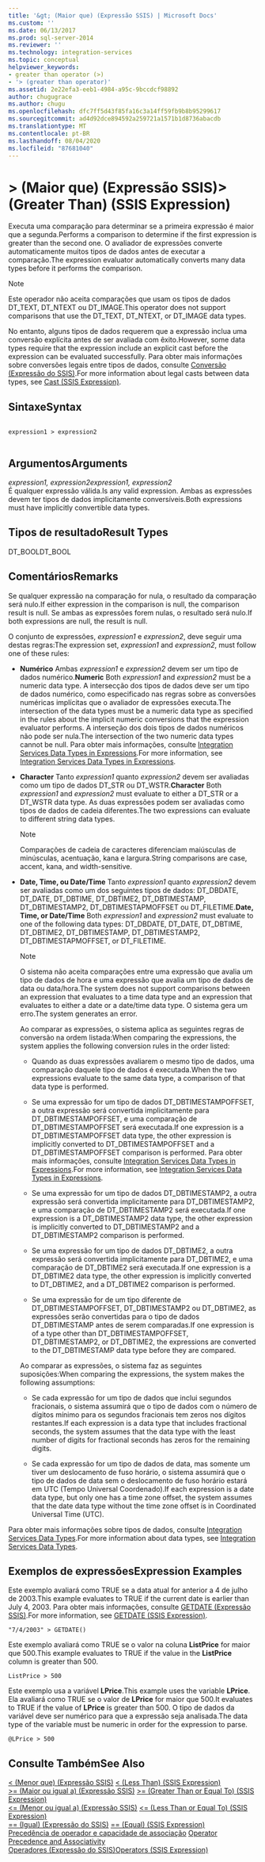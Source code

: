 ```yaml
---
title: '&gt; (Maior que) (Expressão SSIS) | Microsoft Docs'
ms.custom: ''
ms.date: 06/13/2017
ms.prod: sql-server-2014
ms.reviewer: ''
ms.technology: integration-services
ms.topic: conceptual
helpviewer_keywords:
- greater than operator (>)
- '> (greater than operator)'
ms.assetid: 2e22efa3-eeb1-4984-a95c-9bccdcf98892
author: chugugrace
ms.author: chugu
ms.openlocfilehash: dfc7ff5d43f85fa16c3a14ff59fb9b8b95299617
ms.sourcegitcommit: ad4d92dce894592a259721a1571b1d8736abacdb
ms.translationtype: MT
ms.contentlocale: pt-BR
ms.lasthandoff: 08/04/2020
ms.locfileid: "87681040"
---
```

# <a name="gt-greater-than-ssis-expression"></a><span data-ttu-id="a56b8-102">&gt; (Maior que) (Expressão SSIS)</span><span class="sxs-lookup"><span data-stu-id="a56b8-102">&gt; (Greater Than) (SSIS Expression)</span></span>
  <span data-ttu-id="a56b8-103">Executa uma comparação para determinar se a primeira expressão é maior que a segunda.</span><span class="sxs-lookup"><span data-stu-id="a56b8-103">Performs a comparison to determine if the first expression is greater than the second one.</span></span> <span data-ttu-id="a56b8-104">O avaliador de expressões converte automaticamente muitos tipos de dados antes de executar a comparação.</span><span class="sxs-lookup"><span data-stu-id="a56b8-104">The expression evaluator automatically converts many data types before it performs the comparison.</span></span>  
  
> [!NOTE]  
>  <span data-ttu-id="a56b8-105">Este operador não aceita comparações que usam os tipos de dados DT_TEXT, DT_NTEXT ou DT_IMAGE.</span><span class="sxs-lookup"><span data-stu-id="a56b8-105">This operator does not support comparisons that use the DT_TEXT, DT_NTEXT, or DT_IMAGE data types.</span></span>  
  
 <span data-ttu-id="a56b8-106">No entanto, alguns tipos de dados requerem que a expressão inclua uma conversão explícita antes de ser avaliada com êxito.</span><span class="sxs-lookup"><span data-stu-id="a56b8-106">However, some data types require that the expression include an explicit cast before the expression can be evaluated successfully.</span></span> <span data-ttu-id="a56b8-107">Para obter mais informações sobre conversões legais entre tipos de dados, consulte [Conversão &#40;Expressão do SSIS&#41;](cast-ssis-expression.md).</span><span class="sxs-lookup"><span data-stu-id="a56b8-107">For more information about legal casts between data types, see [Cast &#40;SSIS Expression&#41;](cast-ssis-expression.md).</span></span>  
  
## <a name="syntax"></a><span data-ttu-id="a56b8-108">Sintaxe</span><span class="sxs-lookup"><span data-stu-id="a56b8-108">Syntax</span></span>  
  
```  
  
expression1 > expression2  
  
```  
  
## <a name="arguments"></a><span data-ttu-id="a56b8-109">Argumentos</span><span class="sxs-lookup"><span data-stu-id="a56b8-109">Arguments</span></span>  
 <span data-ttu-id="a56b8-110">*expression1, expression2*</span><span class="sxs-lookup"><span data-stu-id="a56b8-110">*expression1, expression2*</span></span>  
 <span data-ttu-id="a56b8-111">É qualquer expressão válida.</span><span class="sxs-lookup"><span data-stu-id="a56b8-111">Is any valid expression.</span></span> <span data-ttu-id="a56b8-112">Ambas as expressões devem ter tipos de dados implicitamente conversíveis.</span><span class="sxs-lookup"><span data-stu-id="a56b8-112">Both expressions must have implicitly convertible data types.</span></span>  
  
## <a name="result-types"></a><span data-ttu-id="a56b8-113">Tipos de resultado</span><span class="sxs-lookup"><span data-stu-id="a56b8-113">Result Types</span></span>  
 <span data-ttu-id="a56b8-114">DT_BOOL</span><span class="sxs-lookup"><span data-stu-id="a56b8-114">DT_BOOL</span></span>  
  
## <a name="remarks"></a><span data-ttu-id="a56b8-115">Comentários</span><span class="sxs-lookup"><span data-stu-id="a56b8-115">Remarks</span></span>  
 <span data-ttu-id="a56b8-116">Se qualquer expressão na comparação for nula, o resultado da comparação será nulo.</span><span class="sxs-lookup"><span data-stu-id="a56b8-116">If either expression in the comparison is null, the comparison result is null.</span></span> <span data-ttu-id="a56b8-117">Se ambas as expressões forem nulas, o resultado será nulo.</span><span class="sxs-lookup"><span data-stu-id="a56b8-117">If both expressions are null, the result is null.</span></span>  
  
 <span data-ttu-id="a56b8-118">O conjunto de expressões, *expression1* e *expression2*, deve seguir uma destas regras:</span><span class="sxs-lookup"><span data-stu-id="a56b8-118">The expression set, *expression1* and *expression2*, must follow one of these rules:</span></span>  
  
-   <span data-ttu-id="a56b8-119">**Numérico** Ambas *expression1* e *expression2* devem ser um tipo de dados numérico.</span><span class="sxs-lookup"><span data-stu-id="a56b8-119">**Numeric** Both *expression1* and *expression2* must be a numeric data type.</span></span> <span data-ttu-id="a56b8-120">A intersecção dos tipos de dados deve ser um tipo de dados numérico, como especificado nas regras sobre as conversões numéricas implícitas que o avaliador de expressões executa.</span><span class="sxs-lookup"><span data-stu-id="a56b8-120">The intersection of the data types must be a numeric data type as specified in the rules about the implicit numeric conversions that the expression evaluator performs.</span></span> <span data-ttu-id="a56b8-121">A interseção dos dois tipos de dados numéricos não pode ser nula.</span><span class="sxs-lookup"><span data-stu-id="a56b8-121">The intersection of the two numeric data types cannot be null.</span></span> <span data-ttu-id="a56b8-122">Para obter mais informações, consulte [Integration Services Data Types in Expressions](integration-services-data-types-in-expressions.md).</span><span class="sxs-lookup"><span data-stu-id="a56b8-122">For more information, see [Integration Services Data Types in Expressions](integration-services-data-types-in-expressions.md).</span></span>  
  
-   <span data-ttu-id="a56b8-123">**Character** Tanto *expression1* quanto *expression2* devem ser avaliadas como um tipo de dados DT_STR ou DT_WSTR.</span><span class="sxs-lookup"><span data-stu-id="a56b8-123">**Character** Both *expression1* and *expression2* must evaluate to either a DT_STR or a DT_WSTR data type.</span></span> <span data-ttu-id="a56b8-124">As duas expressões podem ser avaliadas como tipos de dados de cadeia diferentes.</span><span class="sxs-lookup"><span data-stu-id="a56b8-124">The two expressions can evaluate to different string data types.</span></span>  
  
    > [!NOTE]  
    >  <span data-ttu-id="a56b8-125">Comparações de cadeia de caracteres diferenciam maiúsculas de minúsculas, acentuação, kana e largura.</span><span class="sxs-lookup"><span data-stu-id="a56b8-125">String comparisons are case, accent, kana, and width-sensitive.</span></span>  
  
-   <span data-ttu-id="a56b8-126">**Date, Time, ou Date/Time** Tanto *expression1* quanto *expression2* devem ser avaliadas como um dos seguintes tipos de dados: DT_DBDATE, DT_DATE, DT_DBTIME, DT_DBTIME2, DT_DBTIMESTAMP, DT_DBTIMESTAMP2, DT_DBTIMESTAPMOFFSET ou DT_FILETIME.</span><span class="sxs-lookup"><span data-stu-id="a56b8-126">**Date, Time, or Date/Time** Both *expression1* and *expression2* must evaluate to one of the following data types: DT_DBDATE, DT_DATE, DT_DBTIME, DT_DBTIME2, DT_DBTIMESTAMP, DT_DBTIMESTAMP2, DT_DBTIMESTAPMOFFSET, or DT_FILETIME.</span></span>  
  
    > [!NOTE]  
    >  <span data-ttu-id="a56b8-127">O sistema não aceita comparações entre uma expressão que avalia um tipo de dados de hora e uma expressão que avalia um tipo de dados de data ou data/hora.</span><span class="sxs-lookup"><span data-stu-id="a56b8-127">The system does not support comparisons between an expression that evaluates to a time data type and an expression that evaluates to either a date or a date/time data type.</span></span> <span data-ttu-id="a56b8-128">O sistema gera um erro.</span><span class="sxs-lookup"><span data-stu-id="a56b8-128">The system generates an error.</span></span>  
  
     <span data-ttu-id="a56b8-129">Ao comparar as expressões, o sistema aplica as seguintes regras de conversão na ordem listada:</span><span class="sxs-lookup"><span data-stu-id="a56b8-129">When comparing the expressions, the system applies the following conversion rules in the order listed:</span></span>  
  
    -   <span data-ttu-id="a56b8-130">Quando as duas expressões avaliarem o mesmo tipo de dados, uma comparação daquele tipo de dados é executada.</span><span class="sxs-lookup"><span data-stu-id="a56b8-130">When the two expressions evaluate to the same data type, a comparison of that data type is performed.</span></span>  
  
    -   <span data-ttu-id="a56b8-131">Se uma expressão for um tipo de dados DT_DBTIMESTAMPOFFSET, a outra expressão será convertida implicitamente para DT_DBTIMESTAMPOFFSET, e uma comparação de DT_DBTIMESTAMPOFFSET será executada.</span><span class="sxs-lookup"><span data-stu-id="a56b8-131">If one expression is a DT_DBTIMESTAMPOFFSET data type, the other expression is implicitly converted to DT_DBTIMESTAMPOFFSET and a DT_DBTIMESTAMPOFFSET comparison is performed.</span></span> <span data-ttu-id="a56b8-132">Para obter mais informações, consulte [Integration Services Data Types in Expressions](integration-services-data-types-in-expressions.md).</span><span class="sxs-lookup"><span data-stu-id="a56b8-132">For more information, see [Integration Services Data Types in Expressions](integration-services-data-types-in-expressions.md).</span></span>  
  
    -   <span data-ttu-id="a56b8-133">Se uma expressão for um tipo de dados DT_DBTIMESTAMP2, a outra expressão será convertida implicitamente para DT_DBTIMESTAMP2, e uma comparação de DT_DBTIMESTAMP2 será executada.</span><span class="sxs-lookup"><span data-stu-id="a56b8-133">If one expression is a DT_DBTIMESTAMP2 data type, the other expression is implicitly converted to DT_DBTIMESTAMP2 and a DT_DBTIMESTAMP2 comparison is performed.</span></span>  
  
    -   <span data-ttu-id="a56b8-134">Se uma expressão for um tipo de dados DT_DBTIME2, a outra expressão será convertida implicitamente para DT_DBTIME2, e uma comparação de DT_DBTIME2 será executada.</span><span class="sxs-lookup"><span data-stu-id="a56b8-134">If one expression is a DT_DBTIME2 data type, the other expression is implicitly converted to DT_DBTIME2, and a DT_DBTIME2 comparison is performed.</span></span>  
  
    -   <span data-ttu-id="a56b8-135">Se uma expressão for de um tipo diferente de DT_DBTIMESTAMPOFFSET, DT_DBTIMESTAMP2 ou DT_DBTIME2, as expressões serão convertidas para o tipo de dados DT_DBTIMESTAMP antes de serem comparadas.</span><span class="sxs-lookup"><span data-stu-id="a56b8-135">If one expression is of a type other than DT_DBTIMESTAMPOFFSET, DT_DBTIMESTAMP2, or DT_DBTIME2, the expressions are converted to the DT_DBTIMESTAMP data type before they are compared.</span></span>  
  
     <span data-ttu-id="a56b8-136">Ao comparar as expressões, o sistema faz as seguintes suposições:</span><span class="sxs-lookup"><span data-stu-id="a56b8-136">When comparing the expressions, the system makes the following assumptions:</span></span>  
  
    -   <span data-ttu-id="a56b8-137">Se cada expressão for um tipo de dados que inclui segundos fracionais, o sistema assumirá que o tipo de dados com o número de dígitos mínimo para os segundos fracionais tem zeros nos dígitos restantes.</span><span class="sxs-lookup"><span data-stu-id="a56b8-137">If each expression is a data type that includes fractional seconds, the system assumes that the data type with the least number of digits for fractional seconds has zeros for the remaining digits.</span></span>  
  
    -   <span data-ttu-id="a56b8-138">Se cada expressão for um tipo de dados de data, mas somente um tiver um deslocamento de fuso horário, o sistema assumirá que o tipo de dados de data sem o deslocamento de fuso horário estará em UTC (Tempo Universal Coordenado).</span><span class="sxs-lookup"><span data-stu-id="a56b8-138">If each expression is a date data type, but only one has a time zone offset, the system assumes that the date data type without the time zone offset is in Coordinated Universal Time (UTC).</span></span>  
  
 <span data-ttu-id="a56b8-139">Para obter mais informações sobre tipos de dados, consulte [Integration Services Data Types](../data-flow/integration-services-data-types.md).</span><span class="sxs-lookup"><span data-stu-id="a56b8-139">For more information about data types, see [Integration Services Data Types](../data-flow/integration-services-data-types.md).</span></span>  
  
## <a name="expression-examples"></a><span data-ttu-id="a56b8-140">Exemplos de expressões</span><span class="sxs-lookup"><span data-stu-id="a56b8-140">Expression Examples</span></span>  
 <span data-ttu-id="a56b8-141">Este exemplo avaliará como TRUE se a data atual for anterior a 4 de julho de 2003.</span><span class="sxs-lookup"><span data-stu-id="a56b8-141">This example evaluates to TRUE if the current date is earlier than July 4, 2003.</span></span> <span data-ttu-id="a56b8-142">Para obter mais informações, consulte [GETDATE &#40;Expressão SSIS&#41;](getdate-ssis-expression.md).</span><span class="sxs-lookup"><span data-stu-id="a56b8-142">For more information, see [GETDATE &#40;SSIS Expression&#41;](getdate-ssis-expression.md).</span></span>  
  
```  
"7/4/2003" > GETDATE()  
```  
  
 <span data-ttu-id="a56b8-143">Este exemplo avaliará como TRUE se o valor na coluna **ListPrice** for maior que 500.</span><span class="sxs-lookup"><span data-stu-id="a56b8-143">This example evaluates to TRUE if the value in the **ListPrice** column is greater than 500.</span></span>  
  
```  
ListPrice > 500  
```  
  
 <span data-ttu-id="a56b8-144">Este exemplo usa a variável **LPrice**.</span><span class="sxs-lookup"><span data-stu-id="a56b8-144">This example uses the variable **LPrice**.</span></span> <span data-ttu-id="a56b8-145">Ela avaliará como TRUE se o valor de **LPrice** for maior que 500.</span><span class="sxs-lookup"><span data-stu-id="a56b8-145">It evaluates to TRUE if the value of **LPrice** is greater than 500.</span></span> <span data-ttu-id="a56b8-146">O tipo de dados da variável deve ser numérico para que a expressão seja analisada.</span><span class="sxs-lookup"><span data-stu-id="a56b8-146">The data type of the variable must be numeric in order for the expression to parse.</span></span>  
  
```  
@LPrice > 500  
```  
  
## <a name="see-also"></a><span data-ttu-id="a56b8-147">Consulte Também</span><span class="sxs-lookup"><span data-stu-id="a56b8-147">See Also</span></span>  
 <span data-ttu-id="a56b8-148">[&#60; &#40;Menor que&#41; &#40;Expressão SSIS&#41;](less-than-ssis-expression.md) </span><span class="sxs-lookup"><span data-stu-id="a56b8-148">[&#60; &#40;Less Than&#41; &#40;SSIS Expression&#41;](less-than-ssis-expression.md) </span></span>  
 <span data-ttu-id="a56b8-149">[&#62;= &#40;Maior ou igual a&#41; &#40;Expressão SSIS&#41;](greater-than-or-equal-to-ssis-expression.md) </span><span class="sxs-lookup"><span data-stu-id="a56b8-149">[&#62;= &#40;Greater Than or Equal To&#41; &#40;SSIS Expression&#41;](greater-than-or-equal-to-ssis-expression.md) </span></span>  
 <span data-ttu-id="a56b8-150">[&#60;= &#40;Menor ou igual a&#41; &#40;Expressão SSIS&#41;](less-than-or-equal-to-ssis-expression.md) </span><span class="sxs-lookup"><span data-stu-id="a56b8-150">[&#60;= &#40;Less Than or Equal To&#41; &#40;SSIS Expression&#41;](less-than-or-equal-to-ssis-expression.md) </span></span>  
 <span data-ttu-id="a56b8-151">[== &#40;Igual&#41; &#40;Expressão do SSIS&#41;](equal-ssis-expression.md) </span><span class="sxs-lookup"><span data-stu-id="a56b8-151">[== &#40;Equal&#41; &#40;SSIS Expression&#41;](equal-ssis-expression.md) </span></span>  
 <span data-ttu-id="a56b8-152">[Precedência de operador e capacidade de associação](operator-precedence-and-associativity.md) </span><span class="sxs-lookup"><span data-stu-id="a56b8-152">[Operator Precedence and Associativity](operator-precedence-and-associativity.md) </span></span>  
 [<span data-ttu-id="a56b8-153">Operadores &#40;Expressão do SSIS&#41;</span><span class="sxs-lookup"><span data-stu-id="a56b8-153">Operators &#40;SSIS Expression&#41;</span></span>](operators-ssis-expression.md)  
  
  
